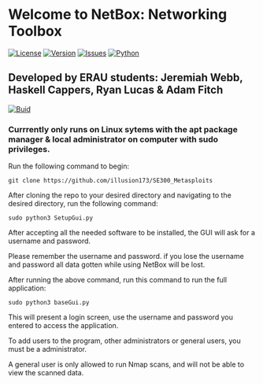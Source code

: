 # Welcome to NetBox: Networking Toolbox

[![License](https://img.shields.io/github/license/illusion173/SE300_Metasploits)](https://github.com/illusion173/SE300_Metasploits/blob/main/LICENSE)
[![Version](https://img.shields.io/badge/Version-B1.0-success)](https://github.com/illusion173/SE300_Metasploits)
[![Issues](https://img.shields.io/github/issues/illusion173/SE300_Metasploits)](https://github.com/illusion173/SE300_Metasploits/issues)
[![Python](https://img.shields.io/badge/Python-3.10-brightgreen)](https://www.python.org/)
## Developed by ERAU students: Jeremiah Webb, Haskell Cappers, Ryan Lucas & Adam Fitch
[![Buid](https://img.shields.io/github/illusion173/SE300_Metasploits/actions/workflows/python-app.yml)](https://github.com/illusion173/SE300_Metasploits/actions)
### Currrently only runs on Linux sytems with the apt package manager & local administrator on computer with sudo privileges.

Run the following command to begin:

```
git clone https://github.com/illusion173/SE300_Metasploits
```



After cloning the repo to your desired directory and navigating to the desired directory, run the following command:
```
sudo python3 SetupGui.py
```

After accepting all the needed software to be installed, the GUI will ask for a username and password.

Please remember the username and password. if you lose the username and password all data gotten while using NetBox will be lost.


After running the above command, run this command to run the full application:

```
sudo python3 baseGui.py
```

This will present a login screen, use the username and password you entered to access the application. 

To add users to the program, other administrators or general users, you must be a administrator. 

A general user is only allowed to run Nmap scans, and will not be able to view the scanned data.
